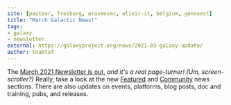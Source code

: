 ```yaml
---
site: [pasteur, freiburg, erasmusmc, elixir-it, belgium, genouest]
title: "March Galactic News!"
tags: 
- galaxy
- newsletter
external: https://galaxyproject.org/news/2021-03-galaxy-update/
author: tnabtaf
---
```


The [March 2021 Newsletter is out](https://galaxyproject.org/news/2021-03-galaxy-update/), *and it's a real page-turner! (Um, screen-scroller?)* Really, take a look at the new [Featured](https://galaxyproject.org/news/2021-03-galaxy-update/#featured-news) and [Community](https://galaxyproject.org/news/2021-03-galaxy-update/#community-news) news sections.  There are also updates on events, platforms, blog posts, doc and training, pubs, and releases.


